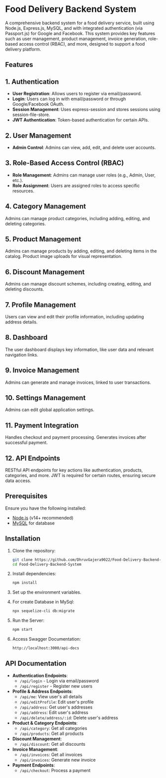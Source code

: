# Food Delivery Backend System

A comprehensive backend system for a food delivery service, built using Node.js, Express.js, MySQL, and with integrated authentication (via Passport.js) for Google and Facebook. This system provides key features such as user management, product management, invoice generation, role-based access control (RBAC), and more, designed to support a food delivery platform.

## Features

## 1. Authentication

- **User Registration**: Allows users to register via email/password.
- **Login**: Users can log in with email/password or through Google/Facebook OAuth.
- **Session Management**: Uses express-session and stores sessions using session-file-store.
- **JWT Authentication**: Token-based authentication for certain APIs.

## 2. User Management

- **Admin Control**: Admins can view, add, edit, and delete user accounts.

## 3. Role-Based Access Control (RBAC)

- **Role Management**: Admins can manage user roles (e.g., Admin, User, etc.).
- **Role Assignment**: Users are assigned roles to access specific resources.

## 4. Category Management

Admins can manage product categories, including adding, editing, and deleting categories.

## 5. Product Management

Admins can manage products by adding, editing, and deleting items in the catalog.
Product image uploads for visual representation.

## 6. Discount Management

Admins can manage discount schemes, including creating, editing, and deleting discounts.

## 7. Profile Management

Users can view and edit their profile information, including updating address details.

## 8. Dashboard

The user dashboard displays key information, like user data and relevant navigation links.

## 9. Invoice Management

Admins can generate and manage invoices, linked to user transactions.

## 10. Settings Management

Admins can edit global application settings.

## 11. Payment Integration

Handles checkout and payment processing.
Generates invoices after successful payment.

## 12. API Endpoints

RESTful API endpoints for key actions like authentication, products, categories, and more.
JWT is required for certain routes, ensuring secure data access.

## Prerequisites

Ensure you have the following installed:

- [Node.js](https://nodejs.org/) (v14+ recommended)
- [MySQL](https://www.mysql.com/) for database

## Installation

1. Clone the repository:
   ```bash
   git clone https://github.com/DhruvGajera9022/Food-Delivery-Backend-System.git
   cd Food-Delivery-Backend-System
   ```
2. Install dependencies:
   ```bash
   npm install
   ```
3. Set up the environment variables.

4. For create Database in MySql:

   ```bash
   npx sequelize-cli db:migrate
   ```

5. Run the Server:

   ```bash
   npm start
   ```

6. Access Swagger Documentation:
   ```bash
   http://localhost:3000/api-docs
   ```

## API Documentation

- **Authentication Endpoints**:
  - `/api/login` - Login via email/password
  - `/api/register` - Register new users
- **Profile & Address Endpoints**:
  - `/api/me`: View user's all details
  - `/api/editProfile`: Edit user's profile
  - `/api/address`: Get user's addresses
  - `/api/address`: Edit user's address
  - `/api/delete/address/:id`: Delete user's address
- **Product & Category Endpoints**:
  - `/api/category`: Get all categories
  - `/api/products`: Get all products
- **Discount Management**:
  - `/api/discount`: Get all discounts
- **Invoice Management**:
  - `/api/invoices`: Get all invoices
  - `/api/invoices`: Generate new invoice
- **Payment Endpoints**:
  - `/api/checkout`: Process a payment
